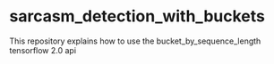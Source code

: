 # sarcasm_detection_with_buckets
This repository explains how to use the bucket_by_sequence_length tensorflow 2.0 api
